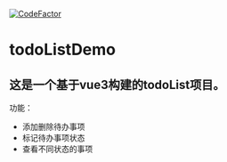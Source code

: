 [![CodeFactor](https://www.codefactor.io/repository/github/zhanglolo/todolistdemo/badge)](https://www.codefactor.io/repository/github/zhanglolo/todolistdemo)
# **todoListDemo**
这是一个基于vue3构建的todoList项目。
---
功能：
* 添加删除待办事项
* 标记待办事项状态
* 查看不同状态的事项

